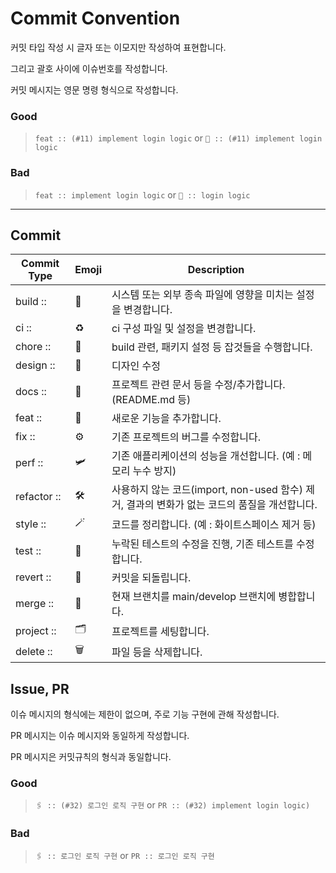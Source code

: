 # Commit Convention

커밋 타입 작성 시 글자 또는 이모지만 작성하여 표현합니다.

그리고 괄호 사이에 이슈번호를 작성합니다.

커밋 메시지는 영문 명령 형식으로 작성합니다.

### Good
> `feat :: (#11) implement login logic` or `🧩 :: (#11) implement login logic`

### Bad
> `feat :: implement login logic` or `🧩 :: login logic`

---

## Commit
| Commit Type | Emoji | Description |
| --- | --- | --- |
| build :: | 🔨 | 시스템 또는 외부 종속 파일에 영향을 미치는 설정을 변경합니다. |
| ci :: | ♻️ | ci 구성 파일 및 설정을 변경합니다. |
| chore :: | 🦷 | build 관련, 패키지 설정 등 잡것들을 수행합니다. |
| design :: | 🎨 | 디자인 수정 |
| docs :: | 📝 | 프로젝트 관련 문서 등을 수정/추가합니다. (README.md 등) |
| feat :: | 🧩 | 새로운 기능을 추가합니다. |
| fix :: | ⚙️ | 기존 프로젝트의 버그를 수정합니다. |
| perf :: | 🛩 | 기존 애플리케이션의 성능을 개선합니다. (예 : 메모리 누수 방지) |
| refactor :: | 🛠 | 사용하지 않는 코드(import, non-used 함수) 제거, 결과의 변화가 없는 코드의 품질을 개선합니다. |
| style :: | 🪄 | 코드를 정리합니다. (예 : 화이트스페이스 제거 등) |
| test :: | 🐁 | 누락된 테스트의 수정을 진행, 기존 테스트를 수정합니다. |
| revert :: | 🧲 | 커밋을 되돌립니다. |
| merge :: | 🔗 | 현재 브랜치를 main/develop 브랜치에 병합합니다. |
| project :: | 🗂 | 프로젝트를 세팅합니다. |
| delete :: | 🗑 | 파일 등을 삭제합니다. |

## Issue, PR
이슈 메시지의 형식에는 제한이 없으며, 주로 기능 구현에 관해 작성합니다.


PR 메시지는 이슈 메시지와 동일하게 작성합니다.

PR 메시지은 커밋규칙의 형식과 동일합니다.

### Good
> `🖇 :: (#32) 로그인 로직 구현` or `PR :: (#32) implement login logic)`

### Bad
> `🖇 :: 로그인 로직 구현` or `PR :: 로그인 로직 구현`
> 

